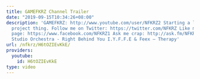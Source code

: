 ```yaml
---
title: GAMEFKRZ Channel Trailer
date: "2019-09-15T10:34:26+08:00"
description: 'GAMEFKRZ: http://www.youtube.com/user/NFKRZ2 Starting a little side
  project thing. Follow me on Twitter: https://twitter.com/NFKRZ Like my FaZebook
  page: https://www.facebook.com/NFKRZ1 Ask me crap: http://ask.fm/NFKRZ_ Songs: Valve
  Studio Orchestra - Right Behind You I.Y.F.F.E & Feex – Therapy'
url: /nfkrz/H6tOZIEvKkE/
providers:
  youtube:
    id: H6tOZIEvKkE
type: video
---
```

